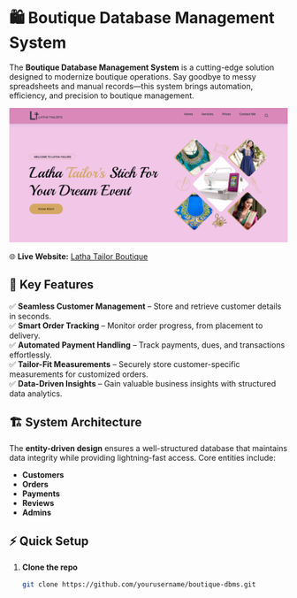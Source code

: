# 🛍️ Boutique Database Management System

The **Boutique Database Management System** is a cutting-edge solution designed to modernize boutique operations. Say goodbye to messy spreadsheets and manual records—this system brings automation, efficiency, and precision to boutique management.

![Botique](reference-bm.png)


🌐 **Live Website:** [Latha Tailor Boutique](https://lathatailor.web.app/)  

## 🎯 Key Features
✅ **Seamless Customer Management** – Store and retrieve customer details in seconds.  
✅ **Smart Order Tracking** – Monitor order progress, from placement to delivery.  
✅ **Automated Payment Handling** – Track payments, dues, and transactions effortlessly.  
✅ **Tailor-Fit Measurements** – Securely store customer-specific measurements for customized orders.  
✅ **Data-Driven Insights** – Gain valuable business insights with structured data analytics.  

## 🏗️ System Architecture
The **entity-driven design** ensures a well-structured database that maintains data integrity while providing lightning-fast access. Core entities include:
- **Customers**  
- **Orders**  
- **Payments**  
- **Reviews**  
- **Admins**  

## ⚡ Quick Setup
1. **Clone the repo**  
   ```sh
   git clone https://github.com/yourusername/boutique-dbms.git
